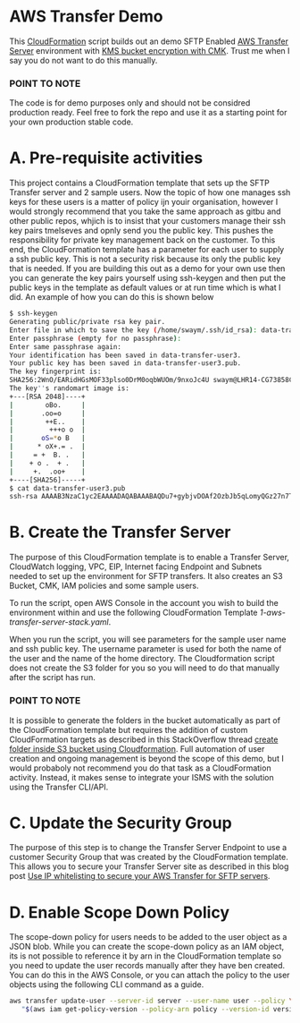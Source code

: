 # AWS Transfer Demo

This [CloudFormation](https://docs.aws.amazon.com/AWSCloudFormation/latest/UserGuide/Welcome.html "CloudFormation") script builds out an demo SFTP Enabled [AWS Transfer Server](https://docs.aws.amazon.com/transfer/latest/userguide/create-server-sftp.html "AWS Transfer Server") environment with [KMS bucket encryption with CMK](https://docs.aws.amazon.com/AmazonS3/latest/dev/UsingKMSEncryption.html "KMS bucket encryption with CMK").  Trust me when I say you do not want to do this manually.  

### POINT TO NOTE
The code is for demo purposes only and should not be considred production ready.  Feel free to fork the repo and use it as a starting point for your own production stable code.

# A. Pre-requisite activities
This project contains a CloudFormation template that sets up the SFTP Transfer server and 2 sample users.  Now the topic of how one manages ssh keys for these users is a matter of policy ijn youir organisation, however I would strongly recommend that you take the same approach as gitbu and other public repos, whjich is to insist that your customers manage their ssh key pairs tmelseves and opnly send you the public key.  This pushes the responsibility for private key management back on the customer.  To this end, the CloudFormation template has a parameter for each user to supply a ssh public key.  This is not a security risk because its only the public key that is needed.  If you are building this out as a demo for your own use then you can generate the key pairs yourself using ssh-keygen and then put the public keys in the template as default values or at run time which is what I did.  An example of how you can do this is shown below
```bash
$ ssh-keygen
Generating public/private rsa key pair.
Enter file in which to save the key (/home/swaym/.ssh/id_rsa): data-transfer-user3
Enter passphrase (empty for no passphrase):
Enter same passphrase again:
Your identification has been saved in data-transfer-user3.
Your public key has been saved in data-transfer-user3.pub.
The key fingerprint is:
SHA256:2WnO/EARidHGsMOF33plso0DrM0oqbWUOm/9nxoJc4U swaym@LHR14-CG73858CM
The key''s randomart image is:
+---[RSA 2048]----+
|        oBo.     |
|       .oo=o     |
|        ++E..    |
|         +++o o  |
|       oS=*o B   |
|      * oX+.= .  |
|     = +  B. .   |
|    + o .  + .   |
|     +.  .oo+    |
+----[SHA256]-----+
$ cat data-transfer-user3.pub
ssh-rsa AAAAB3NzaC1yc2EAAAADAQABAAABAQDu7+gybjvDOAf2OzbJb5qLomyQGz27n7TVR4BUJe6kqzcakxwhBiAwxab65BN5jLFuZRPV5qs2P48nUJp4PmLXwVmBIme1UNXUVte3dJRGttnbCmCBdS0HhyX3swDWosaRxUHrQCQ/0GzIvjZmdFF6eFSKJ63cZ1GAcIsVUZKW9F1b446QDCFmsedGW/hqOM8Kgn9h8WQqJhaHGIeg0HmU9/cdSOB9cdoIXEgBcAdVzRUyAQloKR3+CJI2P7dTk9K5NqYhr1opvsbF81eecsLQaVkl48lkWy8lorOG8JkUgz56MvircV2s/9kDa9Np8ZM2/gIGHfG2QO3phEcVVbtB
```

# B. Create the Transfer Server
The purpose of this CloudFormation template is to enable a Transfer Server, CloudWatch logging, VPC, EIP, Internet facing Endpoint and Subnets needed to set up the environment for SFTP transfers.  It also creates an S3 Bucket, CMK, IAM policies and some sample users.  

To run the script, open AWS Console in the account you wish to build the environment within and use the following CloudFormation Template *1-aws-transfer-server-stack.yaml*.  

When you run the script, you will see parameters for the sample user name and ssh public key.  The username parameter is used for both the name of the user and the name of the home directory.  The Cloudformation script does not create the S3 folder for you so you will need to do that manually after the script has run.  

### POINT TO NOTE
It is possible to generate the folders in the bucket automatically as part of the CloudFormation template but requires the addition of custom CloudFormation targets as described in this StackOverflow thread [create folder inside S3 bucket using Cloudformation](https://stackoverflow.com/questions/36917947/create-folder-inside-s3-bucket-using-cloudformation "create folder inside S3 bucket using Cloudformation").  Full automation of user creation and ongoing management is beyond the scope of this demo, but I would probaboly not recommend you do that task as a CloudFormation activity.  Instead, it makes sense to integrate your ISMS with the solution using the Transfer CLI/API.

# C. Update the Security Group
The purpose of this step is to change the Transfer Server Endpoint to use a customer Security Group that was created by the CloudFormation template.  This allows you to secure your Transfer Server site as described in this blog post [Use IP whitelisting to secure your AWS Transfer for SFTP servers](https://aws.amazon.com/blogs/storage/use-ip-whitelisting-to-secure-your-aws-transfer-for-sftp-servers/ "Use IP whitelisting to secure your AWS Transfer for SFTP servers").  

# D. Enable Scope Down Policy
The scope-down policy for users needs to be added to the user object as a JSON blob.  While you can create the scope-down policy as an IAM object, its is not possible to reference it by arn in the CloudFormation template so you need to update the user records manually after they have ben created.  You can do this in the AWS Console, or you can attach the policy to the user objects using the following CLI command as a guide.
```bash
aws transfer update-user --server-id server --user-name user --policy \
   "$(aws iam get-policy-version --policy-arn policy --version-id version --output json)"
```